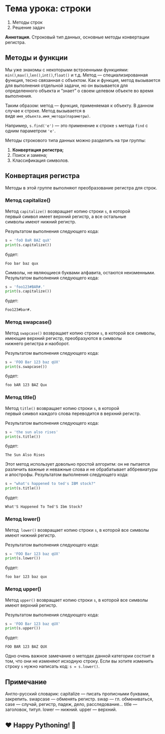 # **Тема урока: строки** 

1. Методы строк
1. Решение задач

**Аннотация.** Строковый тип данных, основные методы конвертации регистра.

## **Методы и функции**

Мы уже знакомы с некоторыми встроенными функциями: `min()`,`max()`,`len()`,`int()`,`float()` и т.д. Метод — специализированная функция, тесно связанная с объектом. Как и функция, метод вызывается для выполнения отдельной задачи, но он вызывается для определенного объекта и “знает” о своем целевом объекте во время выполнения.

Таким образом: метод — функция, применяемая к объекту. В данном случае к строке. Метод вызывается в виде `имя_объекта.имя_метода(параметры)`.

Например, `s.find('e')` — это применение к строке `s` метода `find` с одним параметром `'e'`.

Методы строкового типа данных можно разделить на три группы:

1. **Конвертация регистра;**
1. Поиск и замена;
1. Классификация символов.

## **Конвертация регистра**

Методы в этой группе выполняют преобразование регистра для строк.

### **Метод capitalize()**

Метод `capitalize()` возвращает копию строки `s`, в которой первый символ имеет верхний регистр, а все остальные символы имеют нижний регистр.

Результатом выполнения следующего кода:

```python
s = 'foO BaR BAZ quX'
print(s.capitalize())
```

будет:

```
Foo bar baz qux
```

Символы, не являющиеся буквами алфавита, остаются неизменными. Результатом выполнения следующего кода:

```python
s = 'foo123#BAR#.'
print(s.capitalize())
```

будет:

```
Foo123#bar#.
```

### **Метод swapcase()**

Метод `swapcase()` возвращает копию строки `s`, в которой все символы, имеющие верхний регистр, преобразуются в символы нижнего регистра и наоборот.

Результатом выполнения следующего кода:

```python
s = 'FOO Bar 123 baz qUX'
print(s.swapcase())
```

будет:

```
foo bAR 123 BAZ Qux
```

### **Метод title()**

Метод `title()` возвращает копию строки `s`, в которой первый символ каждого слова переводится в верхний регистр.

Результатом выполнения следующего кода:

```python
s = 'the sun also rises'
print(s.title())
```

будет:

```
The Sun Also Rises
```

Этот метод использует довольно простой алгоритм: он не пытается различить важные и неважные слова и не обрабатывает аббревиатуры и апострофы. Результатом выполнения следующего кода:

```python
s = "what's happened to ted's IBM stock?"
print(s.title())
```

будет:

```
What'S Happened To Ted'S Ibm Stock?
```

### **Метод lower()**

Метод` lower()` возвращает копию строки `s`, в которой все символы имеют нижний регистр.

Результатом выполнения следующего кода:

```python
s = 'FOO Bar 123 baz qUX'
print(s.lower())
```

будет:

``` 
foo bar 123 baz qux
```

### **Метод upper()**

Метод `upper()` возвращает копию строки `s`, в которой все символы имеют верхний регистр.

Результатом выполнения следующего кода:

```python
s = 'FOO Bar 123 baz qUX'
print(s.upper())
```

будет:

```
FOO BAR 123 BAZ QUX
```

Одно очень важное замечание о методах данной категории состоит в том, что они не изменяют исходную строку. Если вы хотите изменить строку `s` нужно написать код: `s = s.lower()`.

## **Примечание**

Англо-русский словарик:
capitalize — писать прописными буквами, закрепить.
swapcase — обменять регистр. swap — гл. обмениваться, case — случай, регистр, падеж, дело, расследование...
title — заголовок, титул.
lower — нижний.
upper — верхний.


## **❤️ Happy Pythoning! 🐍**